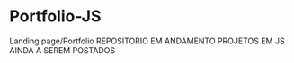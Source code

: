 # Portfolio-JS
Landing page/Portfolio 
REPOSITORIO EM ANDAMENTO
 PROJETOS EM JS AINDA A SEREM POSTADOS
